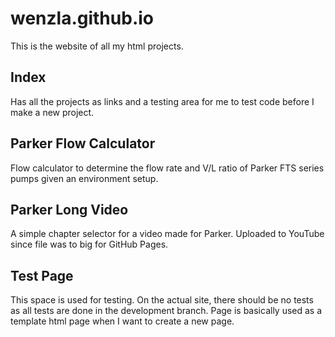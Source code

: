 # wenzla.github.io

This is the website of all my html projects.

## Index

Has all the projects as links and a testing area for me to test code before I make a new project.

## Parker Flow Calculator

Flow calculator to determine the flow rate and V/L ratio of Parker FTS series pumps given an environment setup.

## Parker Long Video

A simple chapter selector for a video made for Parker.  Uploaded to YouTube since file was to big for GitHub Pages.

## Test Page

This space is used for testing.  On the actual site, there should be no tests as all tests are done in the development branch.
Page is basically used as a template html page when I want to create a new page.